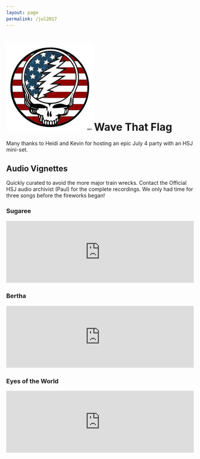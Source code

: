 ```yaml
---
layout: page
permalink: /jul2017
---
```


<h1><img class="ui avatar image" src="/images/july4.jpg">Wave That Flag</h1>

Many thanks to Heidi and Kevin for hosting an epic July 4 party with an HSJ mini-set. 
 

## Audio Vignettes

Quickly curated to avoid the more major train wrecks. Contact the Official HSJ audio archivist (Paul) for the complete recordings. We only had time for three songs before the fireworks began!

### Sugaree

<iframe width="100%" height="166" scrolling="no" frameborder="no" src="https://w.soundcloud.com/player/?url=https%3A//api.soundcloud.com/tracks/332806372&amp;color=ff5500&amp;auto_play=false&amp;hide_related=false&amp;show_comments=true&amp;show_user=true&amp;show_reposts=false"></iframe>

### Bertha

<iframe width="100%" height="166" scrolling="no" frameborder="no" src="https://w.soundcloud.com/player/?url=https%3A//api.soundcloud.com/tracks/332806478&amp;color=ff5500&amp;auto_play=false&amp;hide_related=false&amp;show_comments=true&amp;show_user=true&amp;show_reposts=false"></iframe>

### Eyes of the World

<iframe width="100%" height="166" scrolling="no" frameborder="no" src="https://w.soundcloud.com/player/?url=https%3A//api.soundcloud.com/tracks/332806564&amp;color=ff5500&amp;auto_play=false&amp;hide_related=false&amp;show_comments=true&amp;show_user=true&amp;show_reposts=false"></iframe>



